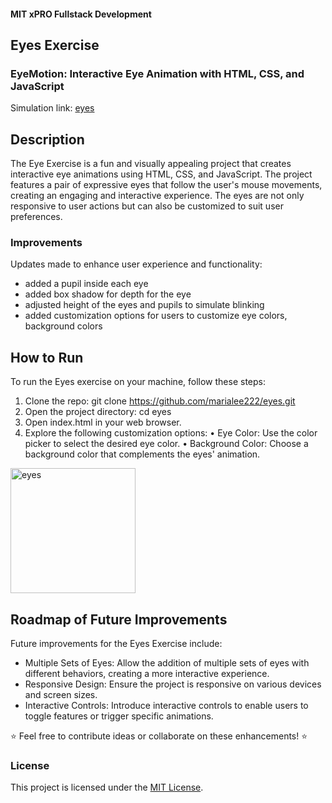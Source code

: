#### MIT xPRO Fullstack Development
## Eyes Exercise
### EyeMotion: Interactive Eye Animation with HTML, CSS, and JavaScript
Simulation link: [eyes](https://marialee222.github.io/eyes/)

## Description
The Eye Exercise is a fun and visually appealing project that creates interactive eye animations using HTML, CSS, and JavaScript. The project features a pair of expressive eyes that follow the user's mouse movements, creating an engaging and interactive experience.  The eyes are not only responsive to user actions but can also be customized to suit user preferences.

### Improvements
Updates made to enhance user experience and functionality:
 - added a pupil inside each eye
 - added box shadow for depth for the eye
 - adjusted height of the eyes and pupils to simulate blinking
 - added customization options for users to customize eye colors, background colors

## How to Run
To run the Eyes exercise on your machine, follow these steps:
1. Clone the repo: git clone https://github.com/marialee222/eyes.git
2. Open the project directory: cd eyes
3. Open index.html in your web browser. 
4. Explore the following customization options:
	• Eye Color: Use the color picker to select the desired eye color.
	• Background Color: Choose a background color that complements the eyes' animation.


<img width="200" alt="eyes" src="https://github.com/marialee222/eyes/assets/150623001/3c6da44e-f5b3-42f0-9a7e-e7f2bd62e34a">

	
## Roadmap of Future Improvements
Future improvements for the Eyes Exercise include:
 - Multiple Sets of Eyes: Allow the addition of multiple sets of eyes with different behaviors, creating a more interactive experience.
 - Responsive Design: Ensure the project is responsive on various devices and screen sizes.
 - Interactive Controls: Introduce interactive controls to enable users to toggle features or trigger specific animations.

:star: Feel free to contribute ideas or collaborate on these enhancements! :star:

### License
This project is licensed under the [MIT License](https://opensource.org/licenses/MIT).
